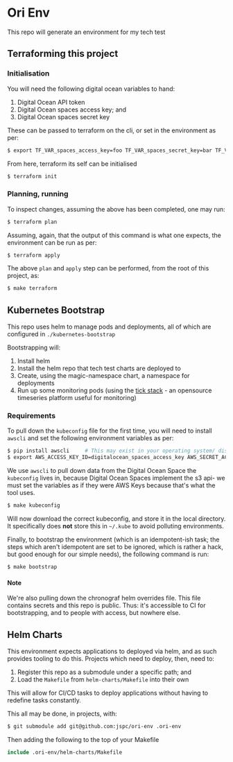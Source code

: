 # Ori Env

This repo will generate an environment for my tech test
## Terraforming this project

### Initialisation

You will need the following digital ocean variables to hand:
 1. Digital Ocean API token
 1. Digital Ocean spaces access key; and
 1. Digital Ocean spaces secret key

These can be passed to terraform on the cli, or set in the environment as per:

```bash
$ export TF_VAR_spaces_access_key=foo TF_VAR_spaces_secret_key=bar TF_VAR_do_token=baz
```

From here, terraform its self can be initialised

```bash
$ terraform init
```

### Planning, running

To inspect changes, assuming the above has been completed, one may run:

```bash
$ terraform plan
```

Assuming, again, that the output of this command is what one expects, the environment can be run as per:

```bash
$ terraform apply
```

The above `plan` and `apply` step can be performed, from the root of this project, as:

```bash
$ make terraform
```
## Kubernetes Bootstrap

This repo uses helm to manage pods and deployments, all of which are configured in `./kubernetes-bootstrap`

Bootstrapping will:
 1. Install helm
 1. Install the helm repo that tech test charts are deployed to
 1. Create, using the magic-namespace chart, a namespace for deployments
 1. Run up some monitoring pods (using the [tick stack](https://www.influxdata.com/time-series-platform/) - an opensource timeseries platform useful for monitoring)

### Requirements

To pull down the `kubeconfig` file for the first time, you will need to install `awscli` and set the following environment variables as per:

```bash
$ pip install awscli     # This may exist in your operating system/ distributions package manager
$ export AWS_ACCESS_KEY_ID=digitalocean_spaces_access_key AWS_SECRET_ACCESS_KEY=digitalocean_spaces_secret_key
```

We use `awscli` to pull down data from the Digital Ocean Space the `kubeconfig` lives in, because Digital Ocean Spaces implement the s3 api- we must set the variables as if they were AWS Keys because that's what the tool uses.

```bash
$ make kubeconfig
```

Will now download the correct kubeconfig, and store it in the local directory. It specifically does **not** store this in `~/.kube` to avoid polluting environments.

Finally, to bootstrap the environment (which is an idempotent-ish task; the steps which aren't idempotent are set to be ignored, which is rather a hack, but good enough for our simple needs), the following command is run:

```bash
$ make bootstrap
```

#### Note

We're also pulling down the chronograf helm overrides file. This file contains secrets and this repo is public. Thus: it's accessible to CI for bootstrapping, and to people with access, but nowhere else.
## Helm Charts

This environment expects applications to deployed via helm, and as such provides tooling to do this. Projects which need to deploy, then, need to:

 1. Register this repo as a submodule under a specific path; and
 1. Load the `Makefile` from `helm-charts/Makefile` into their own

This will allow for CI/CD tasks to deploy applications without having to redefine tasks constantly.

This all may be done, in projects, with:

```bash
$ git submodule add git@github.com:jspc/ori-env .ori-env
```

Then adding the following to the top of your Makefile

```makefile
include .ori-env/helm-charts/Makefile
```
